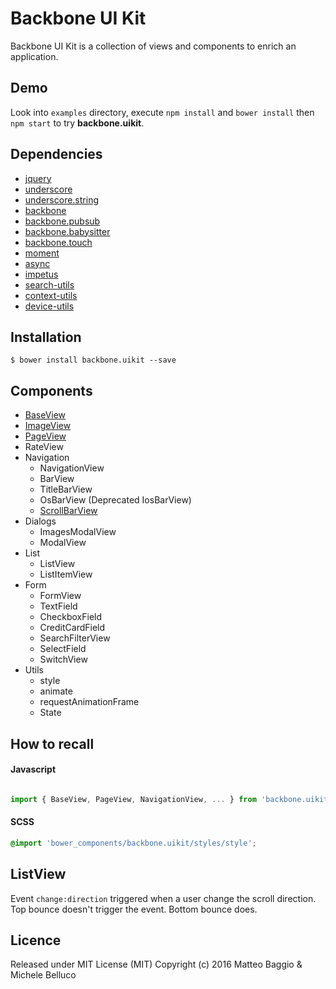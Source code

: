 Backbone UI Kit
===============

Backbone UI Kit is a collection of views and components to enrich an application.


## Demo

Look into `examples` directory, execute `npm install` and `bower install` then `npm start` to try **backbone.uikit**.

## Dependencies

- [jquery](https://jquery.com/)
- [underscore](http://underscorejs.org/)
- [underscore.string](https://epeli.github.io/underscore.string/)
- [backbone](http://backbonejs.org/)
- [backbone.pubsub](https://github.com/vash15/pubsub)
- [backbone.babysitter](https://github.com/marionettejs/backbone.babysitter)
- [backbone.touch](https://github.com/vash15/backbone.touch)
- [moment](http://momentjs.com/)
- [async](https://github.com/caolan/async)
- [impetus](http://chrisbateman.github.io/impetus/)
- [search-utils](https://github.com/vash15/search-utils)
- [context-utils](https://github.com/SonoIo/context-utils)
- [device-utils](https://github.com/SonoIo/device-utils)

## Installation

    $ bower install backbone.uikit --save

## Components

- [BaseView](./documentation/BaseView.md)
- [ImageView](./documentation/ImageView.md)
- [PageView](./documentation/PageView.md)
- RateView
- Navigation
   - NavigationView
   - BarView
   - TitleBarView
   - OsBarView (Deprecated IosBarView)
   - [ScrollBarView](./documentation/ScrollBarView.md)
- Dialogs
   - ImagesModalView
   - ModalView
- List
   - ListView
   - ListItemView
- Form
   - FormView
   - TextField
   - CheckboxField
   - CreditCardField
   - SearchFilterView
   - SelectField
   - SwitchView
- Utils
   - style
   - animate
   - requestAnimationFrame
   - State


## How to recall

#### Javascript

```javascript

import { BaseView, PageView, NavigationView, ... } from 'backbone.uikit';


```

#### SCSS

```scss
@import 'bower_components/backbone.uikit/styles/style';
```

## ListView

Event `change:direction` triggered when a user change the scroll direction. Top bounce doesn't trigger the event. Bottom bounce does.


## Licence

Released under MIT License (MIT) Copyright (c) 2016 Matteo Baggio & Michele Belluco
